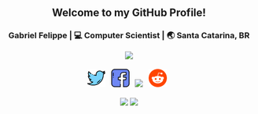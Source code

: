 <div align="center">
<h2>Welcome to my GitHub Profile!</h2>
</div>

<div align="center">
<h3>Gabriel Felippe | 💻 Computer Scientist | 🌏 Santa Catarina, BR</h3>
</div>

<div align="center">
<a href="https://akiradev.netlify.app/"><img src="https://i.ibb.co/LC2QWCk/akira2.png" /></a>
</div>

<br>

<div align='center'>
<a href="https://twitter.com/akirascientist"><img height="37" src="https://raw.githubusercontent.com/the-akira/the-akira/master/assets/twitter.png?raw=true"></a>&nbsp;&nbsp;
<a href="https://www.facebook.com/gabriellfelippe"><img height="37" src="https://raw.githubusercontent.com/the-akira/the-akira/master/assets/facebook.png?raw=true"></a>&nbsp;&nbsp;
<a href="https://dev.to/theakira"><img height="37" src="https://d2fltix0v2e0sb.cloudfront.net/dev-badge.svg"></a>&nbsp;&nbsp;
<a href="https://www.reddit.com/user/gabrielfelippe90"><img height="37" src="https://raw.githubusercontent.com/the-akira/the-akira/master/assets/reddit.png?raw=true"></a>&nbsp;&nbsp;
<div>

<br>

<img width="480px" align="center" src="https://github-readme-stats.vercel.app/api?username=the-akira&theme=tokyonight&show_icons=true&include_all_commits=true&count_private=true&&hide=issues,contribs" />
<img width="300px" align="center" src="https://github-readme-stats.vercel.app/api/top-langs/?username=the-akira&layout=compact&theme=tokyonight" />
